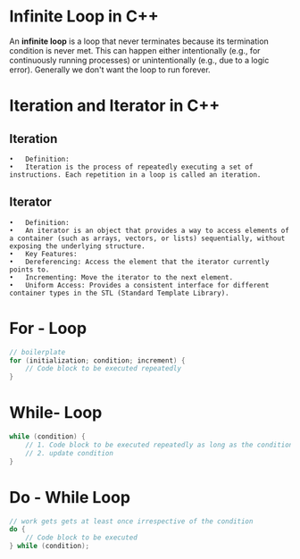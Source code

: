 # Infinite Loop in C++

An **infinite loop** is a loop that never terminates because its termination condition is never met. This can happen either intentionally (e.g., for continuously running processes) or unintentionally (e.g., due to a logic error). Generally we don't want the loop to run forever.

# Iteration and Iterator in C++

## Iteration
	•	Definition:
	•	Iteration is the process of repeatedly executing a set of instructions. Each repetition in a loop is called an iteration.

## Iterator
	•	Definition:
	•	An iterator is an object that provides a way to access elements of a container (such as arrays, vectors, or lists) sequentially, without exposing the underlying structure.
	•	Key Features:
	•	Dereferencing: Access the element that the iterator currently points to.
	•	Incrementing: Move the iterator to the next element.
	•	Uniform Access: Provides a consistent interface for different container types in the STL (Standard Template Library).

# For - Loop
```c++
// boilerplate
for (initialization; condition; increment) {
    // Code block to be executed repeatedly
}
```

# While- Loop
```c++
while (condition) {
    // 1. Code block to be executed repeatedly as long as the condition is true
    // 2. update condition
}
```

# Do - While Loop
```c++
// work gets gets at least once irrespective of the condition
do {
    // Code block to be executed
} while (condition);
```

